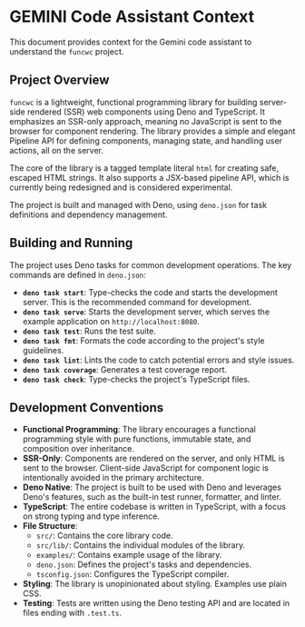 # GEMINI Code Assistant Context

This document provides context for the Gemini code assistant to understand the `funcwc` project.

## Project Overview

`funcwc` is a lightweight, functional programming library for building server-side rendered (SSR) web components using Deno and TypeScript. It emphasizes an SSR-only approach, meaning no JavaScript is sent to the browser for component rendering. The library provides a simple and elegant Pipeline API for defining components, managing state, and handling user actions, all on the server.

The core of the library is a tagged template literal `html` for creating safe, escaped HTML strings. It also supports a JSX-based pipeline API, which is currently being redesigned and is considered experimental.

The project is built and managed with Deno, using `deno.json` for task definitions and dependency management.

## Building and Running

The project uses Deno tasks for common development operations. The key commands are defined in `deno.json`:

*   **`deno task start`**: Type-checks the code and starts the development server. This is the recommended command for development.
*   **`deno task serve`**: Starts the development server, which serves the example application on `http://localhost:8080`.
*   **`deno task test`**: Runs the test suite.
*   **`deno task fmt`**: Formats the code according to the project's style guidelines.
*   **`deno task lint`**: Lints the code to catch potential errors and style issues.
*   **`deno task coverage`**: Generates a test coverage report.
*   **`deno task check`**: Type-checks the project's TypeScript files.

## Development Conventions

*   **Functional Programming**: The library encourages a functional programming style with pure functions, immutable state, and composition over inheritance.
*   **SSR-Only**: Components are rendered on the server, and only HTML is sent to the browser. Client-side JavaScript for component logic is intentionally avoided in the primary architecture.
*   **Deno Native**: The project is built to be used with Deno and leverages Deno's features, such as the built-in test runner, formatter, and linter.
*   **TypeScript**: The entire codebase is written in TypeScript, with a focus on strong typing and type inference.
*   **File Structure**:
    *   `src/`: Contains the core library code.
    *   `src/lib/`: Contains the individual modules of the library.
    *   `examples/`: Contains example usage of the library.
    *   `deno.json`: Defines the project's tasks and dependencies.
    *   `tsconfig.json`: Configures the TypeScript compiler.
*   **Styling**: The library is unopinionated about styling. Examples use plain CSS.
*   **Testing**: Tests are written using the Deno testing API and are located in files ending with `.test.ts`.
